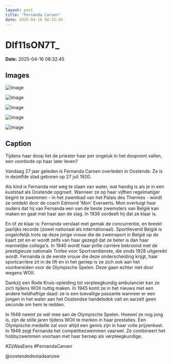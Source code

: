 ```yaml
---
layout: post
title: "Fernanda Caroen"
date: 2025-04-16 08:32:45
---
```


# DIf11sON7T_

**Date:** 2025-04-16 08:32:45

## Images

![Image](/zij.was.eens/images/DIf11sON7T__0.webp)

![Image](/zij.was.eens/images/DIf11sON7T__1.webp)

![Image](/zij.was.eens/images/DIf11sON7T__2.webp)

![Image](/zij.was.eens/images/DIf11sON7T__3.webp)

![Image](/zij.was.eens/images/DIf11sON7T__4.webp)

## Caption

Tijdens haar doop liet de priester haar per ongeluk in het doopvont vallen, een voorbode op haar later leven? 

Vandaag 27 jaar geleden is Fernanda Caroen overleden in Oostende. Ze is in dezelfde stad geboren op 27 juli 1920. 

Als kind is Fernanda niet weg te slaan van water, wat handig is als je in een kuststad als Oostende opgroeit. Wanneer ze op haar vijftien regelmatiger begint te zwemmen - in het zwembad van het Palais des Thermes - wordt ze ontdekt door de coach Edmond 'Mon' Everaerts. Mon overtuigt haar ouders dat hij van Fernanda een van de beste zwemsters van België kan maken en gaat met haar aan de slag. In 1936 oordeelt hij dat ze klaar is. 

En óf ze klaar is: Fernanda verslaat met gemak de concurrentie, en breekt jaarlijks records (zowel nationaal als internationaal). Sportlievend België is ongelofelijk trots op deze jonge vrouw die de zwemsport in België op de kaart zet en er wordt zelfs van haar gezegd dat ze beter is dan haar mannelijke collega's. In 1940 wordt haar prille carrière bekroond met de prestigieuze nationale Trofee voor Sportverdienste, die sinds 1928 uitgereikt wordt. Fernanda is de eerste vrouw die deze onderscheiding krijgt, haar sportcarrière zit in de lift en in het geniep is ze zich ook aan het voorbereiden voor de Olympische Spelen. Deze gaan echter niet door wegens WOII. 

Dankzij een Rode Kruis-opleiding tot verpleegkundig ambulancier kan ze zich tijdens WOII nuttig maken. In 1945 komt ze in het nieuws met een andere heldhaftige daad: ze is een toevallige passante wanneer er een jongen in het water aan het Oostendse handelsdok valt en aarzelt geen seconde om hem te redden. 

In 1948 neemt ze wél mee aan de Olympische Spelen. Hoewel ze nog jong is, zijn de stille jaren tijdens WOII te merken in haar prestaties. Een Olympische medaille zal voor altijd een gemis zijn in haar volle prijzenkast. In 1949 zegt Fernanda het competitiezwemmen vaarwel. Ze combineert het hobbyzwemmen voortaan met haar beroep als verpleegkundige. 

#ZijWasEens #FernandaCaroen

@oostendedestadaanzee


